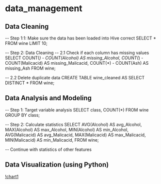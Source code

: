 # data_management

##  Data Cleaning
-- Step 1:1: Make sure the data has been loaded into Hive correct
SELECT * FROM wine LIMIT 10;

-- Step 2: Data Cleaning
-- 2.1 Check if each column has missing values
SELECT COUNT(*) - COUNT(Alcohol) AS missing_Alcohol,
       COUNT(*) - COUNT(Malicacid) AS missing_Malicacid,
       COUNT(*) - COUNT(Ash) AS missing_Ash
FROM wine;

-- 2.2 Delete duplicate data
CREATE TABLE wine_cleaned AS 
SELECT DISTINCT * FROM wine;

## Data Analysis and Modeling
-- Step 1: Target variable analysis
SELECT class, COUNT(*) 
FROM wine
GROUP BY class;

-- Step 2: Calculate statistics
SELECT AVG(Alcohol) AS avg_Alcohol, 
       MAX(Alcohol) AS max_Alcohol,
       MIN(Alcohol) AS min_Alcohol,
       AVG(Malicacid) AS avg_Malicacid,
       MAX(Malicacid) AS max_Malicacid,
       MIN(Malicacid) AS min_Malicacid,
FROM wine;

-- Continue with statistics of other features
## Data Visualization (using Python)
[!chart1](pic/1.png)
